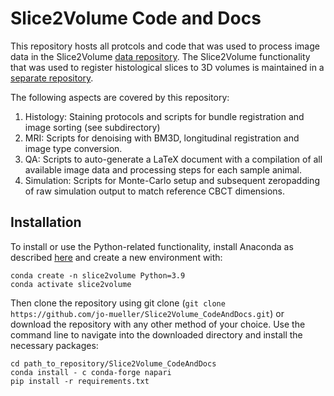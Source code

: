 # Slice2Volume Code and Docs

This repository hosts all protcols and code that was used to process image data in the Slice2Volume [data repository](https://rodare.hzdr.de/record/915). The Slice2Volume functionality that was used to register histological slices to 3D volumes is maintained in a [separate repository](https://github.com/jo-mueller/Slice2Volume).

The following aspects are covered by this repository:

1. Histology: Staining protocols and scripts for bundle registration and image sorting (see subdirectory)
2. MRI: Scripts for denoising with BM3D, longitudinal registration and image type conversion.
3. QA: Scripts to auto-generate a LaTeX document with a compilation of all available image data and processing steps for each sample animal.
4. Simulation: Scripts for Monte-Carlo setup and subsequent zeropadding of raw simulation output to match reference CBCT dimensions.

## Installation
To install or use the Python-related functionality, install Anaconda as described [here](https://biapol.github.io/blog/johannes_mueller/anaconda_getting_started/) and create a new environment with:

```
conda create -n slice2volume Python=3.9
conda activate slice2volume
```

Then clone the repository using git clone (`git clone https://github.com/jo-mueller/Slice2Volume_CodeAndDocs.git`) or download the repository with any other method of your choice. Use the command line to navigate into the downloaded directory and install the necessary packages:

```
cd path_to_repository/Slice2Volume_CodeAndDocs
conda install - c conda-forge napari
pip install -r requirements.txt
```
